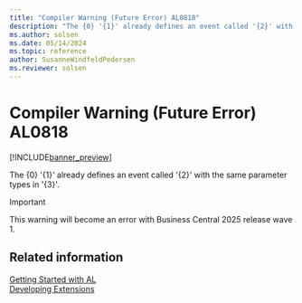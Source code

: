 ```yaml
---
title: "Compiler Warning (Future Error) AL0818"
description: "The {0} '{1}' already defines an event called '{2}' with the same parameter types in '{3}'."
ms.author: solsen
ms.date: 05/14/2024
ms.topic: reference
author: SusanneWindfeldPedersen
ms.reviewer: solsen
---
```

[//]: # (START>DO_NOT_EDIT)
[//]: # (IMPORTANT:Do not edit any of the content between here and the END>DO_NOT_EDIT.)
[//]: # (Any modifications should be made in the .xml files in the ModernDev repo.)
# Compiler Warning (Future Error) AL0818

[!INCLUDE[banner_preview](../includes/banner_preview.md)]

The {0} '{1}' already defines an event called '{2}' with the same parameter types in '{3}'.


> [!IMPORTANT]
> This warning will become an error with Business Central 2025 release wave 1.  

[//]: # (IMPORTANT: END>DO_NOT_EDIT)
## Related information  
[Getting Started with AL](../devenv-get-started.md)  
[Developing Extensions](../devenv-dev-overview.md)  